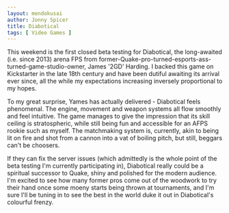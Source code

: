 ```yaml
---
layout: mendokusai
author: Jonny Spicer
title: Diabotical
tags: [ Video Games ]
---
```

This weekend is the first closed beta testing for Diabotical, the long-awaited (i.e. since 2013) arena FPS from former-Quake-pro-turned-esports-ass-turned-game-studio-owner,
James '2GD' Harding. I backed this game on Kickstarter in the late 18th century and have been dutiful awaiting its arrival ever since, all the while my expectations increasing
inversely proportional to my hopes.

To my great surprise, Yames has actually delivered - Diabotical feels phenomenal. The engine, movement and weapon systems all flow smoothly and feel intuitive. The game manages
to give the impression that its skill ceiling is stratospheric, while still being fun and accessible for an AFPS rookie such as myself. The matchmaking system is, currently,
akin to being lit on fire and shot from a cannon into a vat of boiling pitch, but still, beggars can't be choosers.

If they can fix the server issues (which admittedly is the whole point of the beta testing I'm currently participating in), Diabotical really could be a spiritual successor to
Quake, shiny and polished for the modern audience. I'm excited to see how many former pros come out of the woodwork to try their hand once some moeny starts being thrown at
tournaments, and I'm sure I'll be tuning in to see the best in the world duke it out in Diabotical's colourful frenzy.
